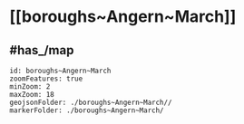 # [[boroughs~Angern~March]] 


## #has_/map  



```leaflet
id: boroughs~Angern~March
zoomFeatures: true 
minZoom: 2 
maxZoom: 18
geojsonFolder: ./boroughs~Angern~March//
markerFolder: ./boroughs~Angern~March/
```

